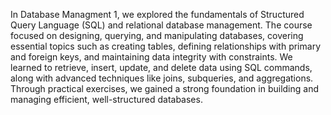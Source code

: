 In Database Managment 1, we explored the fundamentals of Structured Query Language (SQL) and relational database management. The course focused on designing, querying, and manipulating databases, covering essential topics such as creating tables, defining relationships with primary and foreign keys, and maintaining data integrity with constraints. We learned to retrieve, insert, update, and delete data using SQL commands, along with advanced techniques like joins, subqueries, and aggregations. Through practical exercises, we gained a strong foundation in building and managing efficient, well-structured databases.
